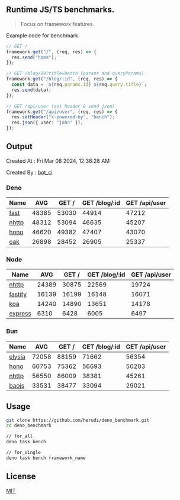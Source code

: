 ## Runtime JS/TS benchmarks.

> Focus on framework features.

Example code for benchmark.
```ts
// GET /
framework.get("/", (req, res) => {
  res.send("home");
});

// GET /blog/99?title=bench (params and queryParams)
framework.get("/blog/:id", (req, res) => {
  const data = `${req.params.id} ${req.query.title}`;
  res.send(data);
});

// GET /api/user (set header & send json)
framework.get("/api/user", (req, res) => {
  res.setHeader("x-powered-by", "bench");
  res.json({ user: "john" });
});
```

## Output
Created At : Fri Mar 08 2024, 12:36:28 AM

Created By : [bot_ci](https://github.com/herudi/deno_benchmarks/commits?author=github-actions%5Bbot%5D)


### Deno
|Name|AVG|GET /|GET /blog/:id|GET /api/user|
|----|----|----|----|----|
|[fast](https://github.com/danteissaias/fast)|48385|53030|44914|47212|
|[nhttp](https://github.com/nhttp/nhttp)|48312|53094|46635|45207|
|[hono](https://github.com/honojs/hono)|46620|49382|47407|43070|
|[oak](https://github.com/oakserver/oak)|26898|28452|26905|25337|
  


### Node
|Name|AVG|GET /|GET /blog/:id|GET /api/user|
|----|----|----|----|----|
|[nhttp](https://github.com/nhttp/nhttp)|24389|30875|22569|19724|
|[fastify](https://github.com/fastify/fastify)|16139|16199|16148|16071|
|[koa](https://github.com/koajs/koa)|14240|14890|13651|14178|
|[express](https://github.com/expressjs/express)|6310|6428|6005|6497|
  


### Bun
|Name|AVG|GET /|GET /blog/:id|GET /api/user|
|----|----|----|----|----|
|[elysia](https://github.com/elysiajs/elysia)|72058|88159|71662|56354|
|[hono](https://github.com/honojs/hono)|60753|75362|56693|50203|
|[nhttp](https://github.com/nhttp/nhttp)|56550|86009|38381|45261|
|[baojs](https://github.com/mattreid1/baojs)|33531|38477|33094|29021|
  



## Usage

```bash
git clone https://github.com/herudi/deno_benchmark.git
cd deno_benchmark

// for_all
deno task bench

// for_single
deno task bench framework_name
```

## License

[MIT](LICENSE)

